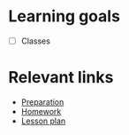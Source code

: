 # Learning goals
- [ ] Classes

# Relevant links
* [Preparation](preparation.md)
* [Homework](homework.md)
* [Lesson plan](lesson-plan.md)


